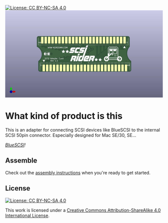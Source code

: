 [![License: CC BY-NC-SA 4.0](https://img.shields.io/badge/License-CC%20BY--NC--SA%204.0-lightgrey.svg)](https://creativecommons.org/licenses/by-nc-sa/4.0/)
![alt](images/ScsiRider_top.jpg)
# What kind of product is this
This is an adapter for connecting SCSI devices like BlueSCSI to the internal SCSI 50pin connector.
Especially designed for Mac SE/30, SE...

*[BlueSCSI](https://github.com/erichelgeson/BlueSCSI)!*

## Assemble

Check out the [assembly instructions](Assembly/README.md) when you're ready to get started.


## License

[![License: CC BY-NC-SA 4.0](https://img.shields.io/badge/License-CC%20BY--NC--SA%204.0-lightgrey.svg)](https://creativecommons.org/licenses/by-nc-sa/4.0/)

This work is licensed under a
[Creative Commons Attribution-ShareAlike 4.0 International License](https://creativecommons.org/licenses/by-nc-sa/4.0/).
